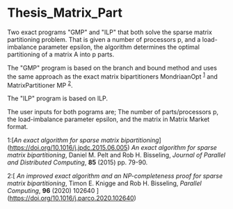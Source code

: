 # Thesis_Matrix_Part

Two exact programs "GMP" and "ILP" that both solve the sparse matrix partitioning problem. 
That is  given a number of processors p, and a load-imbalance parameter epsilon, the algorithm determines
the optimal partitioning of a matrix A into p parts. 

The "GMP" program is based on the branch and bound method and uses the same approach as the exact matrix bipartitioners 
MondriaanOpt <sup>[1](#1)</sup> and  MatrixPartitioner MP  <sup>[2](#2)</sup>.

The "ILP" program is based on ILP.

The user inputs for both pograms are; 
The number of parts/processors p, the load-imbalance parameter epsilon,
and the matrix in Matrix Market format.




<a name="1">1</a>:[*An exact algorithm for sparse matrix bipartitioning*] (https://doi.org/10.1016/j.jpdc.2015.06.005)  *An exact algorithm for sparse matrix bipartitioning*, Daniel M. Pelt and Rob H. Bisseling, *Journal of Parallel and Distributed Computing*, **85** (2015) pp. 79-90.

<a name="2">2</a>:[ *An improved exact algorithm and an NP-completeness proof for sparse matrix bipartitioning*,  Timon E. Knigge and Rob H. Bisseling, *Parallel Computing*, **96**  (2020) 102640 ] (https://doi.org/10.1016/j.parco.2020.102640) 
